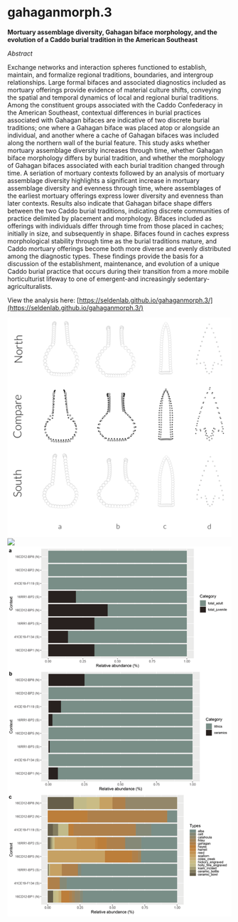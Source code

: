 # gahaganmorph.3

**Mortuary assemblage diversity, Gahagan biface morphology, and the evolution of a Caddo burial tradition in the American Southeast**

_Abstract_

Exchange networks and interaction spheres functioned to establish, maintain, and formalize regional traditions, boundaries, and intergroup relationships. Large formal bifaces and associated diagnostics included as mortuary offerings provide evidence of material culture shifts, conveying the spatial and temporal dynamics of local and regional burial traditions. Among the constituent groups associated with the Caddo Confederacy in the American Southeast, contextual differences in burial practices associated with Gahagan bifaces are indicative of two discrete burial traditions; one where a Gahagan biface was placed atop or alongside an individual, and another where a cache of Gahagan bifaces was included along the northern wall of the burial feature. This study asks whether mortuary assemblage diversity increases through time, whether Gahagan biface morphology differs by burial tradition, and whether the morphology of Gahagan bifaces associated with each burial tradition changed through time. A seriation of mortuary contexts followed by an analysis of mortuary assemblage diversity highlights a significant increase in mortuary assemblage diversity and evenness through time, where assemblages of the earliest mortuary offerings express lower diversity and evenness than later contexts. Results also indicate that Gahagan biface shape differs between the two Caddo burial traditions, indicating discrete communities of practice delimited by placement and morphology. Bifaces included as offerings with individuals differ through time from those placed in caches; initially in size, and subsequently in shape. Bifaces found in caches express morphological stability through time as the burial traditions mature, and Caddo mortuary offerings become both more diverse and evenly distributed among the diagnostic types. These findings provide the basis for a discussion of the establishment, maintenance, and evolution of a unique Caddo burial practice that occurs during their transition from a more mobile horticulturist lifeway to one of emergent-and increasingly sedentary-agriculturalists.

View the analysis here: [https://seldenlab.github.io/gahaganmorph.3/](https://seldenlab.github.io/gahaganmorph.3/)

![](ms/img/fig01.png)
![](ms/img/fig02.jpg)
![](supp/images/abundance.png)
